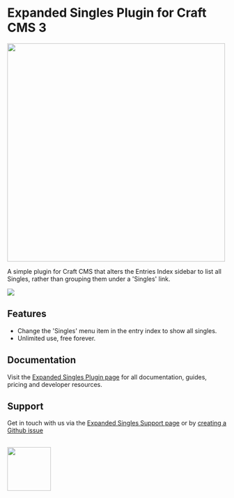 # Expanded Singles Plugin for Craft CMS 3

<img width="500" src="https://verbb.io/uploads/plugins/expanded-singles/_800x455_crop_center-center/expanded-singles-social-card.png">

A simple plugin for Craft CMS that alters the Entries Index sidebar to list all Singles, rather than grouping them under a 'Singles' link.

![](https://verbb.io/uploads/plugins/v0/expanded-singles.png)

## Features

- Change the 'Singles' menu item in the entry index to show all singles.
- Unlimited use, free forever.

## Documentation

Visit the [Expanded Singles Plugin page](https://verbb.io/craft-plugins/expanded-singles) for all documentation, guides, pricing and developer resources.

## Support

Get in touch with us via the [Expanded Singles Support page](https://verbb.io/craft-plugins/expanded-singles/support) or by [creating a Github issue](https://github.com/verbb/expanded-singles/issues)

<h2></h2>

<a href="https://verbb.io" target="_blank">
  <img width="100" src="https://verbb.io/assets/img/verbb-pill.svg">
</a>


